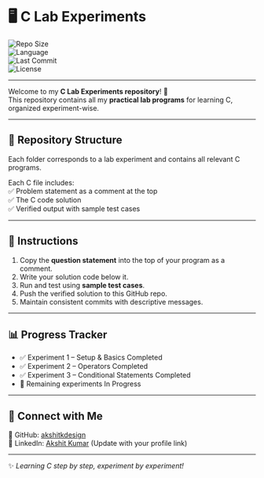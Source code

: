 # 🖥️ C Lab Experiments  

![Repo Size](https://img.shields.io/github/repo-size/akshitkdesign/C_Lab_Experiments)  
![Language](https://img.shields.io/badge/Language-C-blue)  
![Last Commit](https://img.shields.io/github/last-commit/akshitkdesign/C_Lab_Experiments)  
![License](https://img.shields.io/badge/License-MIT-yellow)  

---

Welcome to my **C Lab Experiments repository**! 🎯  
This repository contains all my **practical lab programs** for learning C, organized experiment-wise.  

---

## 📂 Repository Structure  

Each folder corresponds to a lab experiment and contains all relevant C programs.  


Each C file includes:  
✅ Problem statement as a comment at the top  
✅ The C code solution  
✅ Verified output with sample test cases  

---

## 📝 Instructions  

1. Copy the **question statement** into the top of your program as a comment.  
2. Write your solution code below it.  
3. Run and test using **sample test cases**.  
4. Push the verified solution to this GitHub repo.  
5. Maintain consistent commits with descriptive messages.  

---

## 📊 Progress Tracker  

- ✅ Experiment 1 – Setup & Basics Completed  
- ✅ Experiment 2 – Operators Completed  
- ✅ Experiment 3 – Conditional Statements Completed  
- 🚀 Remaining experiments In Progress  

---

## 🔗 Connect with Me  

📌 GitHub: [akshitkdesign](https://github.com/akshitkdesign)  
📌 LinkedIn: [Akshit Kumar](#) (Update with your profile link)  

---

✨ *Learning C step by step, experiment by experiment!*  
